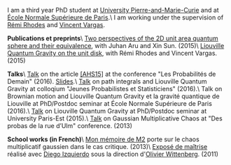 I am a third year PhD student at [University Pierre-and-Marie-Curie](https://www.upmc.fr) and at [École Normale Supérieure de Paris](https://www.dma.ens.fr).\\
I am working under the supervision of [Rémi Rhodes](http://perso-math.univ-mlv.fr/users/rhodes.remi/) and [Vincent Vargas](http://www.math.ens.fr/~vargas/).

**Publications et preprints**\\
[Two perspectives of the 2D unit area quantum sphere and their equivalence](http://arxiv.org/abs/1512.06190), with Juhan Aru and Xin Sun. (2015)\\
[Liouville Quantum Gravity on the unit disk](http://arxiv.org/abs/1502.04343), with Rémi Rhodes and Vincent Vargas. (2015)

**Talks**\\
[Talk](http://lesprobabilitesdedemain.math.cnrs.fr) on the article [[AHS15]](http://arxiv.org/abs/1512.06190) at the conference "Les Probabilités de Demain" (2016). [Slides](docs/PDD2016/PDD2016v2.pdf).\\
[Talk](http://jps.math.cnrs.fr) on path integrals and Liouville Quantum Gravity at colloqium "Jeunes Probabilistes et Statisticiens" (2016).\\
Talk on Brownian motion and Liouville Quantum Gravity et la gravité quantique de Liouville at PhD/Postdoc seminar at École Normale Supérieure de Paris (2016).\\
[Talk](http://umr-math.univ-mlv.fr/evenements/exposes/seminaire_des_doctorants.1450270800) on Liouville Quantum Gravity at PhD/Postdoc seminar at University Paris-Est (2015).\\
[Talk](http://www.ens.fr/spip.php?article1719) on Gaussian Multiplicative Chaos at "Des probas de la rue d’Ulm" conference. (2013)

**School works (in French)**\\
[Mon mémoire de M2](docs/travaux/M2FULL.pdf) porte sur le chaos multiplicatif gaussien dans le cas critique. (2013)\\
[Exposé de maîtrise](docs/travaux/expos.pdf) réalisé avec [Diego Izquierdo](http://www.eleves.ens.fr/home/izquierd/) sous la direction d'[Olivier Wittenberg](http://www.math.ens.fr/~wittenberg/). (2011)